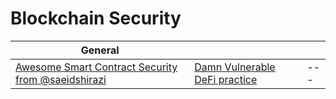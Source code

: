 # Blockchain Security

| General                                                                                                               |                                                                      |     |
| --------------------------------------------------------------------------------------------------------------------- | -------------------------------------------------------------------- | --- |
| [Awesome Smart Contract Security from @saeidshirazi](https://github.com/saeidshirazi/Awesome-Smart-Contract-Security) | [Damn Vulnerable DeFi practice](https://www.damnvulnerabledefi.xyz/) | --- |
